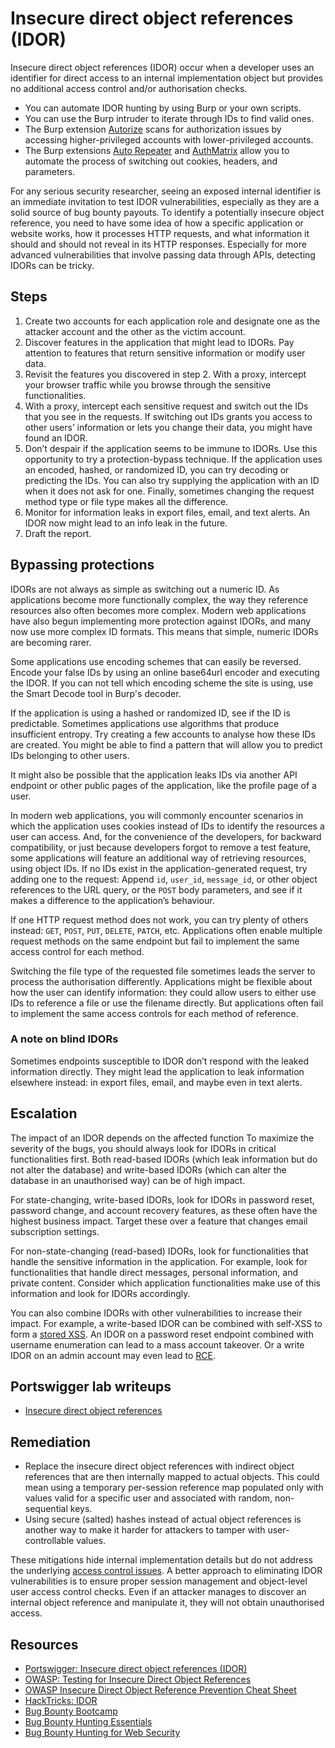 # Insecure direct object references (IDOR)

Insecure direct object references (IDOR) occur when a developer uses an identifier for direct access to an internal implementation object but provides no additional access control and/or authorisation checks.

* You can automate IDOR hunting by using Burp or your own scripts. 
* You can use the Burp intruder to iterate through IDs to find valid ones. 
* The Burp extension [Autorize](https://github.com/Quitten/Autorize/) scans for authorization issues by accessing higher-privileged accounts with lower-privileged accounts.
* The Burp extensions [Auto Repeater](https://github.com/nccgroup/AutoRepeater/) and [AuthMatrix](https://github.com/SecurityInnovation/AuthMatrix/) allow you to automate the process of switching out cookies, headers, and parameters.

For any serious security researcher, seeing an exposed internal identifier is an immediate invitation to test IDOR vulnerabilities, especially as they are a solid source of bug bounty payouts. To identify a potentially insecure object reference, you need to have some idea of how a specific application or website works, how it processes HTTP requests, and what information it should and should not reveal in its HTTP responses. Especially for more advanced vulnerabilities that involve passing data through APIs, detecting IDORs can be tricky.

## Steps

1. Create two accounts for each application role and designate one as the attacker account and the other as the victim account.
2. Discover features in the application that might lead to IDORs. Pay attention to features that return sensitive information or modify user data.
3. Revisit the features you discovered in step 2. With a proxy, intercept your browser traffic while you browse through the sensitive functionalities.
4. With a proxy, intercept each sensitive request and switch out the IDs that you see in the requests. If switching out IDs grants you access to other users’ information or lets you change their data, you might have found an IDOR.
5. Don’t despair if the application seems to be immune to IDORs. Use this opportunity to try a protection-bypass technique. If the application uses an encoded, hashed, or randomized ID, you can try decoding or predicting the IDs. You can also try supplying the application with an ID when it does not ask for one. Finally, sometimes changing the request method type or file type makes all the difference.
6. Monitor for information leaks in export files, email, and text alerts. An IDOR now might lead to an info leak in the future.
7. Draft the report.

## Bypassing protections

IDORs are not always as simple as switching out a numeric ID. As applications become more functionally complex, the way they reference resources also often becomes more complex. Modern web applications have also begun implementing more protection against IDORs, and many now use more complex ID formats. This means that simple, numeric IDORs are becoming rarer.

Some applications use encoding schemes that can easily be reversed. Encode your false IDs by using an
online base64url encoder and executing the IDOR. If you can not tell which encoding scheme the site is using, use the Smart Decode tool in Burp's decoder.

If the application is using a hashed or randomized ID, see if the ID is predictable. Sometimes applications use algorithms that produce insufficient entropy. Try creating a few accounts to analyse how these IDs are created. You might be able to find a pattern that will allow you to predict IDs belonging to other users.

It might also be possible that the application leaks IDs via another API endpoint or other public pages of the application, like the profile page of a user.

In modern web applications, you will commonly encounter scenarios in which the application uses cookies instead of IDs to identify the resources a user can access. And, for the convenience of the developers, for backward compatibility, or just because developers forgot to remove a test feature, some applications will feature an additional way of retrieving resources, using object IDs. If no IDs exist in the application-generated request, try adding one to the request: Append `id`, `user_id`, `message_id`, or other object references to the URL query, or the `POST` body parameters, and see if it makes a difference to the application’s behaviour.

If one HTTP request method does not work, you can try plenty of others instead: `GET`, `POST`, `PUT`, `DELETE`, `PATCH`, etc. Applications often enable multiple request methods on the same endpoint but fail to implement the same access control for each method.

Switching the file type of the requested file sometimes leads the server to process the authorisation differently. Applications might be flexible about how the user can identify information: they could allow users to either use IDs to reference a file or use the filename directly. But applications often fail to implement the same access controls for each method of reference.

### A note on blind IDORs

Sometimes endpoints susceptible to IDOR don’t respond with the leaked information directly. They might lead the application to leak information elsewhere instead: in export files, email, and maybe even in text alerts.

## Escalation

The impact of an IDOR depends on the affected function To maximize the severity of the bugs, you should always look for IDORs in critical functionalities first. Both read-based IDORs (which leak information but do not alter the database) and write-based IDORs (which can alter the database in an unauthorised way) can be of high impact.

For state-changing, write-based IDORs, look for IDORs in password reset, password change, and account recovery features, as these often have the highest business impact. Target these over a feature that changes email subscription settings.

For non-state-changing (read-based) IDORs, look for functionalities that handle the sensitive information in the application. For example, look for functionalities that handle direct messages, personal information, and private content. Consider which application functionalities make use of this information and look for IDORs accordingly.

You can also combine IDORs with other vulnerabilities to increase their impact. For example, a write-based IDOR can be combined with self-XSS to form a [stored XSS](xss.md). An IDOR on a password reset endpoint combined with username enumeration can lead to a mass account takeover. Or a write IDOR on an admin account may even lead to [RCE](rce.md).

## Portswigger lab writeups

* [Insecure direct object references](../acl/9.md)

## Remediation

* Replace the insecure direct object references with indirect object references that are then internally mapped to actual objects. This could mean using a temporary per-session reference map populated only with values valid for a specific user and associated with random, non-sequential keys.
* Using secure (salted) hashes instead of actual object references is another way to make it harder for attackers to tamper with user-controllable values.

These mitigations hide internal implementation details but do not address the underlying [access control issues](acl.md). A better approach to eliminating IDOR vulnerabilities is to ensure proper session management and object-level user access control checks. Even if an attacker manages to discover an internal object reference and manipulate it, they will not obtain unauthorised access.

## Resources

* [Portswigger: Insecure direct object references (IDOR)](https://portswigger.net/web-security/access-control/idor)
* [OWASP: Testing for Insecure Direct Object References](https://owasp.org/www-project-web-security-testing-guide/latest/4-Web_Application_Security_Testing/05-Authorization_Testing/04-Testing_for_Insecure_Direct_Object_References)
* [OWASP Insecure Direct Object Reference Prevention Cheat Sheet](https://cheatsheetseries.owasp.org/cheatsheets/Insecure_Direct_Object_Reference_Prevention_Cheat_Sheet.html)
* [HackTricks: IDOR](https://book.hacktricks.xyz/pentesting-web/idor)
* [Bug Bounty Bootcamp](https://nostarch.com/bug-bounty-bootcamp)
* [Bug Bounty Hunting Essentials](https://www.packtpub.com/product/bug-bounty-hunting-essentials/9781788626897)
* [Bug Bounty Hunting for Web Security](https://link.springer.com/book/10.1007/978-1-4842-5391-5)
